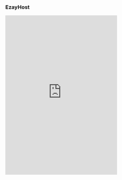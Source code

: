 <h3>EzayHost</h3>
<iframe src="https://discord.com/widget?id=1044250445675237417&theme=dark" width="350" height="500" allowtransparency="true" frameborder="0" sandbox="allow-popups allow-popups-to-escape-sandbox allow-same-origin allow-scripts"></iframe>


  

